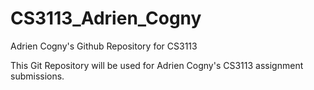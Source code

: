 # CS3113_Adrien_Cogny
Adrien Cogny's Github Repository for CS3113

This Git Repository will be used for Adrien Cogny's CS3113 assignment submissions.
